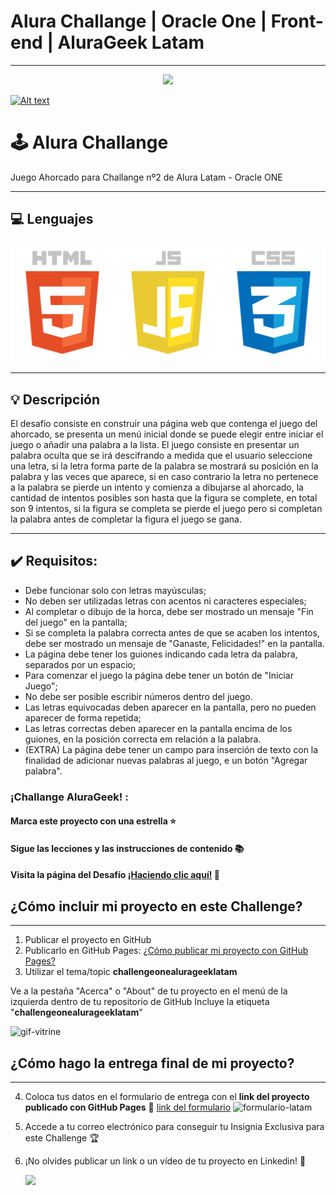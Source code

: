 # Alura Challange | Oracle One | Front-end | AluraGeek Latam
---
<p align="center" >
     <img width="800" heigth="400" src="https://user-images.githubusercontent.com/91544872/153603780-b5e5b462-893b-471c-9b7f-7f57ad2aaff3.png">
</p>

[![Alt text](https://img.youtube.com/vi/5Z6Bjc2L7DM/0.jpg)](https://www.youtube.com/watch?v=5Z6Bjc2L7DM)

# 🕹️ Alura Challange
Juego Ahorcado para Challange nº2 de Alura Latam - Oracle ONE

-----
## 💻 Lenguajes
![HtmlCssJs](https://raw.githubusercontent.com/gonadr09/Juego-Ahorcado-Alura/master/img/954554.png)

-----
## 💡 Descripción
El desafío consiste en construir una página web que contenga el juego del ahorcado, se presenta un menú inicial donde se puede elegir entre iniciar el juego o añadir una palabra a la lista. El juego consiste en presentar un palabra oculta que se irá descifrando a medida que el usuario seleccione una letra, si la letra forma parte de la palabra se mostrará su posición en la palabra y las veces que aparece, si en caso contrario la letra no pertenece a la palabra se pierde un intento y comienza a dibujarse al ahorcado, la cantidad de intentos posibles son hasta que la figura se complete, en total son 9 intentos, si la figura se completa se pierde el juego pero si completan la palabra antes de completar la figura el juego se gana.

-----
## ✔️ Requisitos:
- Debe funcionar solo con letras mayúsculas;
- No deben ser utilizadas letras con acentos ni caracteres especiales;
- Al completar o dibujo de la horca, debe ser mostrado un mensaje "Fin del juego" en la pantalla;
- Si se completa la palabra correcta antes de que se acaben los intentos, debe ser mostrado un mensaje de "Ganaste, Felicidades!" en la pantalla.
- La página debe tener los guiones indicando cada letra da palabra, separados por un espacio;
- Para comenzar el juego la página debe tener un botón de "Iniciar Juego";
- No debe ser posible escribir números dentro del juego.
- Las letras equivocadas deben aparecer en la pantalla, pero no pueden aparecer de forma repetida;
- Las letras correctas deben aparecer en la pantalla encima de los guiones, en la posición correcta em relación a la palabra.
- (EXTRA) La página debe tener un campo para inserción de texto con la finalidad de adicionar nuevas palabras al juego, e un botón "Agregar palabra".

### ¡Challange AluraGeek! :

#### Marca este proyecto con una estrella ⭐
#### Sigue las lecciones y las instrucciones de contenido 📚
#### Visita la página del Desafío [¡Haciendo clic aquí!](https://www.aluracursos.com/challenges/oracle-one-front-end) 📃

## ¿Cómo incluir mi proyecto en este Challenge?
---

1) Publicar el proyecto en GitHub
2) Publicarlo en GitHub Pages: [¿Cómo publicar mi proyecto con GitHub Pages?](https://docs.github.com/pt/pages/getting-started-with-github-pages/creating-a-github-pages-site) 
3) Utilizar el tema/topic **challengeonealurageeklatam**

Ve a la pestaña "Acerca" o "About" de tu proyecto en el menú de la izquierda dentro de tu repositorio de GitHub
Incluye la etiqueta "**challengeonealurageeklatam**"

![gif-vitrine](https://user-images.githubusercontent.com/91544872/153601047-62aee6cb-e3cf-42b3-92c3-7130c996113f.gif)

## ¿Cómo hago la entrega final de mi proyecto?
---

4) Coloca tus datos en el formulario de entrega con el **link del proyecto publicado con GitHub Pages**
🔹 [link del formulario](https://lp.alura.com.br/alura-latam-lp-entrega-de-challenge-one-esp)
![formulario-latam](https://user-images.githubusercontent.com/91544872/153603386-7624de4a-8838-4fbc-9466-54222ef3f672.png)


5) Accede a tu correo electrónico para conseguir tu Insignia Exclusiva para este Challenge 🏆
6) ¡No olvides publicar un link o un vídeo de tu proyecto en Linkedin! 🏁

     <a href="https://www.linkedin.com/company/alura-latam/mycompany/" target="_blank"><img src="https://img.shields.io/badge/-LinkedIn-%230077B5?style=for-the-badge&logo=linkedin&logoColor=white" target="_blank"></a>
